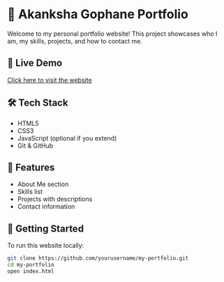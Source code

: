 
# 💼 Akanksha Gophane Portfolio

Welcome to my personal portfolio website! This project showcases who I am, my skills, projects, and how to contact me.

## 🔗 Live Demo

[Click here to visit the website](https://akankshagophaneportfolio.netlify.app/)

## 🛠 Tech Stack

- HTML5  
- CSS3  
- JavaScript (optional if you extend)  
- Git & GitHub  

## 📂 Features

- About Me section  
- Skills list  
- Projects with descriptions  
- Contact information  



## 🚀 Getting Started

To run this website locally:

```bash
git clone https://github.com/yourusername/my-portfolio.git
cd my-portfolio
open index.html
